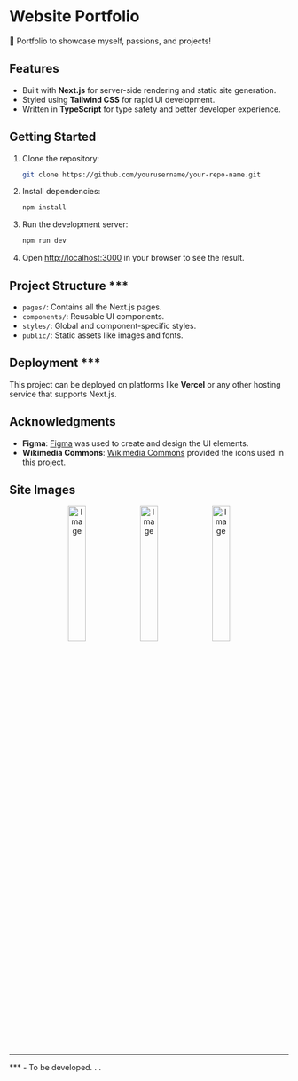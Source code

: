 # Website Portfolio
💼 Portfolio to showcase myself, passions, and projects!

## Features
- Built with **Next.js** for server-side rendering and static site generation.
- Styled using **Tailwind CSS** for rapid UI development.
- Written in **TypeScript** for type safety and better developer experience.

## Getting Started
1. Clone the repository:
    ```bash
    git clone https://github.com/yourusername/your-repo-name.git
    ```
2. Install dependencies:
    ```bash
    npm install
    ```
3. Run the development server:
    ```bash
    npm run dev
    ```
4. Open [http://localhost:3000](http://localhost:3000) in your browser to see the result.

## Project Structure ***
- `pages/`: Contains all the Next.js pages.
- `components/`: Reusable UI components.
- `styles/`: Global and component-specific styles.
- `public/`: Static assets like images and fonts.

## Deployment ***
This project can be deployed on platforms like **Vercel** or any other hosting service that supports Next.js.

## Acknowledgments
- **Figma**: [Figma](https://www.figma.com/) was used to create and design the UI elements.
- **Wikimedia Commons**: [Wikimedia Commons](https://commons.wikimedia.org/wiki/) provided the icons used in this project.

## Site Images
<div align="center">
    <img width="25%" alt="Image" src="https://github.com/user-attachments/assets/6472634c-8692-4cf6-b5b8-92f2ddeb5b92" />
    <img width="25%" alt="Image" src="https://github.com/user-attachments/assets/79b3e011-1daa-449a-9227-e5b72c533d71" />
    <img width="25%" alt="Image" src="https://github.com/user-attachments/assets/b13d4f9a-daca-454b-a05a-fc4a2be05b46" />
</div>


---

*** - To be developed. . .
